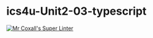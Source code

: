 # ics4u-Unit2-03-typescript

[![Mr Coxall's Super Linter](https://github.com/Peter-Gemmell/ics4u-Unit2-03-typescript/workflows/Mr%20Coxall's%20Super%20Linter/badge.svg)](https://github.com/Peter-Gemmell/ics4u-Unit2-03-typescript/actions/)
